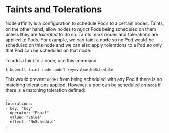 # Taints and Tolerations

Node affinity is a configuration to schedule Pods to a certain nodes. Taints, on the other hand, allow nodes to *reject* Pods being scheduled on them unless they are *tolerated* to do so. Taints mark nodes and tolerations are applied to Pods. For example, we can taint a node so no Pod would be scheduled on this node and we can also apply tolerations to a Pod so only that Pod can be scheduled on that node.

To add a taint to a node, use this command:
```shell
$ kubectl taint node node1 key=value:NoSchedule
```
This would prevent `node1` from being scheduled with any Pod if there is no matching tolerations applied. However, a pod can be scheduled on `node` if there is a matching toleration defined:
```shell
...
tolerations:
- key: "key"
  operator: "Equal"
  value: "value"
  effect: "NoSchedule"
...
```

